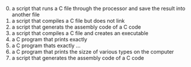 0. a script that runs a C file through the processor and save the result into another file  
1. a script that compiles a C file but does not link  
2. a script that generats the assembly code of a C code  
3. a script that compiles a C file and creates an executable  
4. a C program that prints exactly  
5. a C program thats exactly ...  
6. a C program that prints the sizze of various types on the computer  
7. a script that generates the assembly code of a C code
